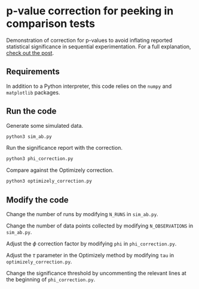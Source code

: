 # p-value correction for peeking in comparison tests

Demonstration of correction for p-values to avoid
inflating reported statistical significance in sequential experimentation. 
For a full explanation,
[check out the post](https://e2eml.school/correcting_for_peeking.html).

## Requirements

In addition to a Python interpreter, this code relies on the `numpy` and
`matplotlib` packages.

## Run the code

Generate some simulated data.

```bash
python3 sim_ab.py
```

Run the significance report with the correction.

```bash
python3 phi_correction.py
```

Compare against the Optimizely correction.

```bash
python3 optimizely_correction.py
```

## Modify the code

Change the number of runs by modifying `N_RUNS` in `sim_ab.py`.

Change the number of data points collected by modifying
`N_OBSERVATIONS` in `sim_ab.py`.

Adjust the $\phi$ correction factor by modifying `phi` in 
`phi_correction.py`.

Adjust the $\tau$ parameter in the Optimizely method by modifying `tau`
in `optimizely_correction.py`.

Change the significance threshold by uncommenting the relevant lines
at the beginning of `phi_correction.py`.

